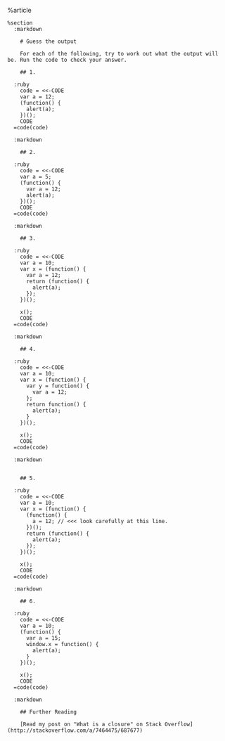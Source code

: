 %article
  
    %section
      :markdown
  
        # Guess the output
  
        For each of the following, try to work out what the output will be. Run the code to check your answer.
  
        ## 1.
  
      :ruby
        code = <<-CODE
        var a = 12;
        (function() {
          alert(a);
        })();
        CODE
      =code(code)
  
      :markdown
  
        ## 2.
  
      :ruby
        code = <<-CODE
        var a = 5;
        (function() {
          var a = 12;
          alert(a);
        })();
        CODE
      =code(code)
  
      :markdown
  
        ## 3.
  
      :ruby
        code = <<-CODE
        var a = 10;
        var x = (function() {
          var a = 12;
          return (function() {
            alert(a);
          });
        })();
  
        x();
        CODE
      =code(code)
  
      :markdown
  
        ## 4.
  
      :ruby
        code = <<-CODE
        var a = 10;
        var x = (function() {
          var y = function() {
            var a = 12;
          };
          return function() {
            alert(a);
          }
        })();
  
        x();
        CODE
      =code(code)
  
      :markdown
  
  
        ## 5.
  
      :ruby
        code = <<-CODE
        var a = 10;
        var x = (function() {
          (function() {
            a = 12; // <<< look carefully at this line.
          })();
          return (function() {
            alert(a);
          });
        })();
  
        x();
        CODE
      =code(code)
  
      :markdown
  
        ## 6.
  
      :ruby
        code = <<-CODE
        var a = 10;
        (function() {
          var a = 15;
          window.x = function() {
            alert(a);
          }
        })();
  
        x();
        CODE
      =code(code)
  
      :markdown
  
        ## Further Reading
  
        [Read my post on "What is a closure" on Stack Overflow](http://stackoverflow.com/a/7464475/687677)
  
